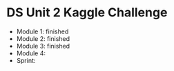 # DS Unit 2 Kaggle Challenge

- Module 1: finished
- Module 2: finished
- Module 3: finished
- Module 4: 
- Sprint:
